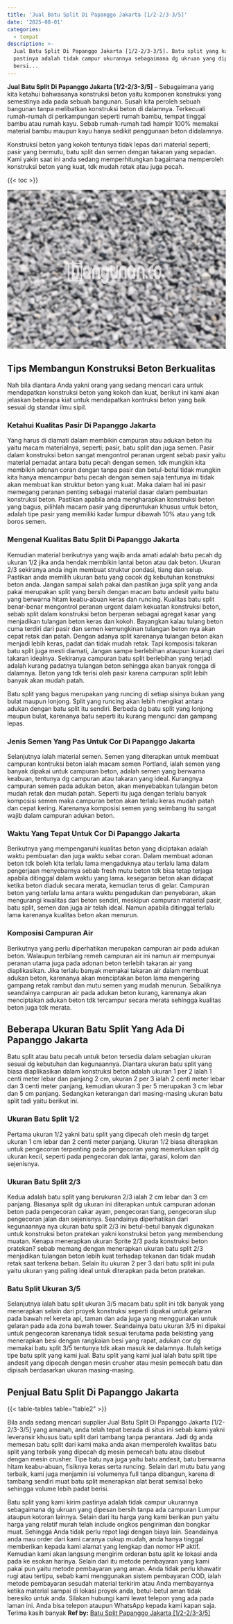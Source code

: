 ```yaml
---
title: 'Jual Batu Split Di Papanggo Jakarta [1/2-2/3-3/5]'
date: '2025-08-01'
categories:
  - tempat
description: >-
  Jual Batu Split Di Papanggo Jakarta [1/2-2/3-3/5]. Batu split yang kami kirim
  pastinya adalah tidak campur ukurannya sebagaimana dg ukruan yang dipesan
  bersi...
---
```


**Jual Batu Split Di Papanggo Jakarta \[1/2-2/3-3/5\]** – Sebagaimana yang kita ketahui bahwasanya konstruksi beton yaitu komponen konstruksi yang semestinya ada pada sebuah bangunan. Susah kita peroleh sebuah bangunan tanpa melibatkan konstruksi beton di dalamnya. Terkecuali rumah-rumah di perkampungan seperti rumah bambu, tempat tinggal bambu atau rumah kayu. Sebab rumah-rumah tadi hampir 100% memakai material bambu maupun kayu hanya sedikit penggunaan beton didalamnya.

Konstruksi beton yang kokoh tentunya tidak lepas dari material seperti; pasir yang bermutu, batu split dan semen dengan takaran yang sepadan. Kami yakin saat ini anda sedang memperhitungkan bagaimana memperoleh konstruksi beton yang kuat, tdk mudah retak atau juga pecah.

{{< toc >}}

![Jual Batu Split Di Papanggo Jakarta [1/2-2/3-3/5]](/images/jual-batu-split-39.png)

## Tips Membangun Konstruksi Beton Berkualitas

Nah bila diantara Anda yakni orang yang sedang mencari cara untuk mendapatkan konstruksi beton yang kokoh dan kuat, berikut ini kami akan jelaskan beberapa kiat untuk mendapatkan kontruksi beton yang baik sesuai dg standar ilmu sipil.

### Ketahui Kualitas Pasir Di Papanggo Jakarta

Yang harus di diamati dalam membikin campuran atau adukan beton itu yaitu macam materialnya, seperti; pasir, batu split dan juga semen. Pasir dalam konstruksi beton sangat mengontrol peranan urgent sebab pasir yaitu material pemadat antara batu pecah dengan semen. tdk mungkin kita membikin adonan coran dengan tanpa pasir dan betul-betul tidak mungkin kita hanya mencampur batu pecah dengan semen saja tentunya ini tidak akan membuat kan struktur beton yang kuat. Maka dalam hal ini pasir memegang peranan penting sebagai material dasar dalam pembuatan konstruksi beton. Pastikan apabila anda mengharapkan konstruksi beton yang bagus, pilihlah macam pasir yang diperuntukan khusus untuk beton, adalah tipe pasir yang memiliki kadar lumpur dibawah 10% atau yang tdk boros semen.

### Mengenal Kualitas Batu Split Di Papanggo Jakarta

Kemudian material berikutnya yang wajib anda amati adalah batu pecah dg ukuran 1/2 jika anda hendak membikin lantai beton atau dak beton. Ukuran 2/3 sekiranya anda ingin membuat struktur pondasi, tiang dan selup. Pastikan anda memilih ukuran batu yang cocok dg kebutuhan konstruksi beton anda. Jangan sampai salah pakai dan pastikan juga split yang anda pakai merupakan split yang bersih dengan macam batu andesit yaitu batu yang berwarna hitam keabu-abuan keras dan runcing. Kualitas batu split benar-benar mengontrol peranan urgent dalam kekuatan konstruksi beton, sebab split dalam konstruksi beton berperan sebagai agregat kasar yang menjadikan tulangan beton keras dan kokoh. Bayangkan kalau tulang beton cuma terdiri dari pasir dan semen kemungkinan tulangan beton nya akan cepat retak dan patah. Dengan adanya split karenanya tulangan beton akan menjadi lebih keras, padat dan tidak mudah retak. Tapi komposisi takaran batu split juga mesti diamati, Jangan sampe berlebihan ataupun kurang dari takaran idealnya. Sekiranya campuran batu split berlebihan yang terjadi adalah kurang padatnya tulangan beton sehingga akan banyak rongga di dalamnya. Beton yang tdk terisi oleh pasir karena campuran split lebih banyak akan mudah patah.

Batu split yang bagus merupakan yang runcing di setiap sisinya bukan yang bulat maupun lonjong. Split yang runcing akan lebih mengikat antara adukan dengan batu split itu sendiri. Berbeda dg batu split yang lonjong maupun bulat, karenanya batu seperti itu kurang mengunci dan gampang lepas.

### Jenis Semen Yang Pas Untuk Cor Di Papanggo Jakarta

Selanjutnya ialah material semen. Semen yang diterapkan untuk membuat campuran kontruksi beton ialah macam semen Portland, ialah semen yang banyak dipakai untuk campuran beton, adalah semen yang berwarna keabuan, tentunya dg campuran atau takaran yang ideal. Kurangnya campuran semen pada adukan beton, akan menyebabkan tulangan beton mudah retak dan mudah patah. Seperti itu juga dengan terlalu banyak komposisi semen maka campuran beton akan terlalu keras mudah patah dan cepat kering. Karenanya komposisi semen yang seimbang itu sangat wajib dalam campuran adukan beton.

### Waktu Yang Tepat Untuk Cor Di Papanggo Jakarta

Berikutnya yang mempengaruhi kualitas beton yang diciptakan adalah waktu pembuatan dan juga waktu sebar coran. Dalam membuat adonan beton tdk boleh kita terlalu lama mengaduknya atau terlalu lama dalam pengerjaan menyebarnya sebab fresh mutu beton tdk bisa tetap terjaga apabila ditinggal dalam waktu yang lama. kesegaran beton akan didapat ketika beton diaduk secara merata, kemudian terus di gelar. Campuran beton yang terlalu lama antara waktu pengadukan dan penyebaran, akan mengurangi kwalitas dari beton sendiri, meskipun campuran material pasir, batu split, semen dan juga air telah ideal. Namun apabila ditinggal terlalu lama karenanya kualitas beton akan menurun.

### Komposisi Campuran Air

Berikutnya yang perlu diperhatikan merupakan campuran air pada adukan beton. Walaupun terbilang remeh campuran air ini namun air mempunyai peranan utama juga pada adonan beton terlebih takaran air yang diaplikasikan. Jika terlalu banyak memakai takaran air dalam membuat adukan beton, karenanya akan menciptakan beton lama mengering gampang retak rambut dan mutu semen yang mudah menurun. Sebaliknya seandainya campuran air pada adukan beton kurang, karenanya akan menciptakan adukan beton tdk tercampur secara merata sehingga kualitas beton juga tdk merata.

## Beberapa Ukuran Batu Split Yang Ada Di Papanggo Jakarta

Batu split atau batu pecah untuk beton tersedia dalam sebagian ukuran sesuai dg kebutuhan dan kegunaannya. Diantara ukuran batu split yang biasa diaplikasikan dalam konstruksi beton adalah ukuran 1 per 2 ialah 1 centi meter lebar dan panjang 2 cm, ukuran 2 per 3 ialah 2 centi meter lebar dan 3 centi meter panjang, kemudian ukuran 3 per 5 merupakan 3 cm lebar dan 5 cm panjang. Sedangkan keterangan dari masing-masing ukuran batu split tadi yaitu berikut ini.

### Ukuran Batu Split 1/2

Pertama ukuran 1/2 yakni batu split yang dipecah oleh mesin dg target ukuran 1 cm lebar dan 2 centi meter panjang. Ukuran 1/2 biasa diterapkan untuk pengecoran terpenting pada pengecoran yang memerlukan split dg ukuran kecil, seperti pada pengecoran dak lantai, garasi, kolom dan sejenisnya.

### Ukuran Batu Split 2/3

Kedua adalah batu split yang berukuran 2/3 ialah 2 cm lebar dan 3 cm panjang. Biasanya split dg ukuran ini diterapkan untuk campuran adonan beton pada pengecoran cakar ayam, pengecoran tiang, pengecoran slup pengecoran jalan dan sejenisnya. Seandainya diperhatikan dari kegunaannya nya ukuran batu split 2/3 ini betul-betul banyak digunakan untuk konstruksi beton pratekan yakni konstruksi beton yang membendung muatan. Kenapa menerapkan ukuran Sprite 2/3 pada konstruksi beton pratekan? sebab memang dengan menerapkan ukuran batu split 2/3 menjadikan tulangan beton lebih kuat terhadap tekanan dan tidak mudah retak saat terkena beban. Selain itu ukuran 2 per 3 dari batu split ini pula yaitu ukuran yang paling ideal untuk diterapkan pada beton pratekan.

### Batu Split Ukuran 3/5

Selanjutnya ialah batu split ukuran 3/5 macam batu split ini tdk banyak yang menerapkan selain dari proyek konstruksi seperti dipakai untuk gelaran pada bawah rel kereta api, taman dan ada juga yang menggunakan untuk gelaran pada ada zona bawah tower. Seandainya batu ukuran 3/5 ini dipakai untuk pengecoran karenanya tidak sesuai terutama pada bekisting yang menerapkan besi dengan rangkaian besi yang rapat, adukan cor dg memakai batu split 3/5 tentunya tdk akan masuk ke dalamnya. Itulah ketiga tipe batu split yang kami jual. Batu split yang kami jual ialah batu split tipe andesit yang dipecah dengan mesin crusher atau mesin pemecah batu dan dipisah berdasarkan ukuran masing-masing.

## Penjual Batu Split Di Papanggo Jakarta

{{< table-tables table="table2" >}}

Bila anda sedang mencari supplier Jual Batu Split Di Papanggo Jakarta \[1/2-2/3-3/5\] yang amanah, anda telah tepat berada di situs ini sebab kami yakni leveransir khusus batu split dari tambang tanpa perantara. Jadi dg anda memesan batu split dari kami maka anda akan memperoleh kwalitas batu split yang terbaik yang dipecah dg mesin pemecah batu atau disebut dengan mesin crusher. Tipe batu nya juga yaitu batu andesit, batu berwarna hitam keabu-abuan, fisiknya keras serta runcing. Selain dari mutu batu yang terbaik, kami juga menjamin isi volumenya full tanpa dibangun, karena di tambang sendiri muat batu split menerapkan alat berat semisal beko sehingga volume lebih padat berisi.

Batu split yang kami kirim pastinya adalah tidak campur ukurannya sebagaimana dg ukruan yang dipesan bersih tanpa ada campuran Lumpur ataupun kotoran lainnya. Selain dari itu harga yang kami berikan pun yaitu harga yang relatif murah telah include ongkos pengiriman dan bongkar muat. Sehingga Anda tidak perlu repot lagi dengan biaya lain. Seandainya anda mau order dari kami caranya cukup mudah, anda hanya tinggal memberikan kepada kami alamat yang lengkap dan nomor HP aktif. Kemudian kami akan langsung mengirim orderan batu split ke lokasi anda pada ke esokan harinya. Selain dari itu metode pembayaran yang kami pakai pun yaitu metode pembayaran yang aman. Anda tidak perlu khawatir rugi atau tertipu, sebab kami menggunakan sistem pembayaran COD, ialah metode pembayaran sesudah material terkirim atau Anda membayarnya ketika material sampai di lokasi proyek anda, betul-betul aman tidak beresiko untuk anda. Silakan hubungi kami lewat telepon yang ada pada laman ini. Anda bisa telepon ataupun WhatsApp kepada kami kapan saja. Terima kasih banyak
**Ref by:** [Batu Split Papanggo Jakarta [1/2-2/3-3/5]](https://id.wikipedia.org/wiki/Batu)
